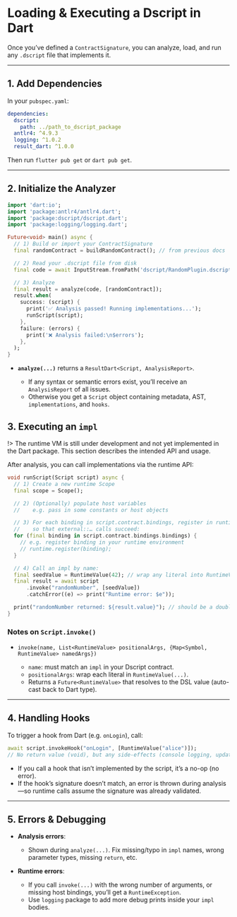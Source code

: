 # Loading & Executing a Dscript in Dart

Once you’ve defined a `ContractSignature`, you can analyze, load, and run any `.dscript` file that implements it.

---

## 1. Add Dependencies

In your `pubspec.yaml`:

```yaml
dependencies:
  dscript:
    path: ../path_to_dscript_package
  antlr4: ^4.9.3
  logging: ^1.0.2
  result_dart: ^1.0.0
````

Then run `flutter pub get` or `dart pub get`.

---

## 2. Initialize the Analyzer

```dart
import 'dart:io';
import 'package:antlr4/antlr4.dart';
import 'package:dscript/dscript.dart';
import 'package:logging/logging.dart';

Future<void> main() async {
  // 1) Build or import your ContractSignature
  final randomContract = buildRandomContract(); // from previous docs

  // 2) Read your .dscript file from disk
  final code = await InputStream.fromPath('dscript/RandomPlugin.dscript');

  // 3) Analyze
  final result = analyze(code, [randomContract]);
  result.when(
    success: (script) {
      print('✅ Analysis passed! Running implementations...');
      runScript(script);
    },
    failure: (errors) {
      print('❌ Analysis failed:\n$errors');
    },
  );
}
```

- **`analyze(...)`** returns a `ResultDart<Script, AnalysisReport>`.

  - If any syntax or semantic errors exist, you’ll receive an `AnalysisReport` of all issues.
  - Otherwise you get a `Script` object containing metadata, AST, `implementations`, and `hooks`.

## 3. Executing an `impl`

!> The runtime VM is still under development and not yet implemented in the Dart package. This section describes the intended API and usage.

After analysis, you can call implementations via the runtime API:

```dart
void runScript(Script script) async {
  // 1) Create a new runtime Scope
  final scope = Scope();

  // 2) (Optionally) populate host variables
  //    e.g. pass in some constants or host objects

  // 3) For each binding in script.contract.bindings, register in runtime
  //    so that external::… calls succeed:
  for (final binding in script.contract.bindings.bindings) {
    // e.g. register binding in your runtime environment
    // runtime.register(binding);
  }

  // 4) Call an impl by name:
  final seedValue = RuntimeValue(42); // wrap any literal into RuntimeValue
  final result = await script
      .invoke("randomNumber", [seedValue])
      .catchError((e) => print("Runtime error: $e"));

  print("randomNumber returned: ${result.value}"); // should be a double
}
```

### Notes on `Script.invoke()`

- `invoke(name, List<RuntimeValue> positionalArgs, {Map<Symbol, RuntimeValue> namedArgs})`

  - `name`: must match an `impl` in your Dscript contract.
  - `positionalArgs`: wrap each literal in `RuntimeValue(...)`.
  - Returns a `Future<RuntimeValue>` that resolves to the DSL value (auto-cast back to Dart type).

---

## 4. Handling Hooks

To trigger a hook from Dart (e.g. `onLogin`), call:

```dart
await script.invokeHook("onLogin", [RuntimeValue("alice")]);
// No return value (void), but any side-effects (console logging, updates) happen inside Dscript.
```

- If you call a hook that isn’t implemented by the script, it’s a no-op (no error).
- If the hook’s signature doesn’t match, an error is thrown during analysis—so runtime calls assume the signature was already validated.

---

## 5. Errors & Debugging

- **Analysis errors**:

  - Shown during `analyze(...)`.  Fix missing/typo in `impl` names, wrong parameter types, missing `return`, etc.
- **Runtime errors**:

  - If you call `invoke(...)` with the wrong number of arguments, or missing host bindings, you’ll get a `RuntimeException`.
  - Use `logging` package to add more debug prints inside your `impl` bodies.

